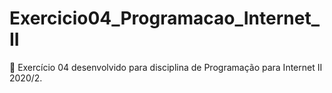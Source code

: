 # Exercicio04_Programacao_Internet_II
 📙 Exercício 04 desenvolvido para disciplina de Programação para Internet II 2020/2.
